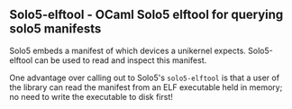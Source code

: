 ## Solo5-elftool - OCaml Solo5 elftool for querying solo5 manifests

Solo5 embeds a manifest of which devices a unikernel expects.
Solo5-elftool can be used to read and inspect this manifest.

One advantage over calling out to Solo5's `solo5-elftool` is that a user of the library can read the manifest from an ELF executable held in memory; no need to write the executable to disk first!


